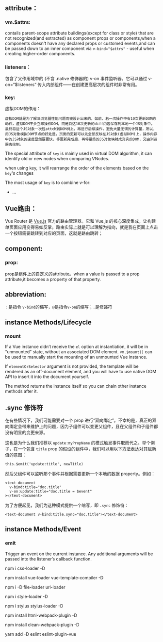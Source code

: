 ## attribute：

### vm.$attrs:

contails parent-scope attribute buildings(except  for class or style) that are not recognized(and extracted) as component props or components,when a components doesn't have any declared props or customed events,and can be passed down to an inner component via `v-bind="$attrs"` - useful when creating higher-order components.





### listeners：

包含了父作用域中的 (不含 .native 修饰器的) v-on 事件监听器。它可以通过 v-on=”$listeners” 传入内部组件——在创建更高层次的组件时非常有用。





### key:

虚拟DOM的作用：

```
虚拟DOM就是为了解决浏览器性能问题而被设计出来的。如前，若一次操作中有10次更新DOM的动作，虚拟DOM不会立即操作DOM，而是将这10次更新的diff内容保存到本地一个JS对象中，最终将这个JS对象一次性attch到DOM树上，再进行后续操作，避免大量无谓的计算量，所以，用JS对象模拟DOM节点的好处是，页面的更新可以先全部反映在JS对象(虚拟DOM)上，操作内存中的JS对象的速度显然要更快，等更新完成后，再将最终的JS对象映射成真实的DOM，交由浏览器去绘制。
```

The special attribute of `key` is mainly used in virtual DOM algorithm, it can identify old or new nodes when comparing VNodes.

when using key, it will rearrange the order of the elements based on the `key`'s changes

The most usage of `key` is to combine v-for:

<ul>  <li v-for="item in items" :key="item.id">...</li> </ul>

## Vue路由：

Vue Router 是 [Vue.js](http://cn.vuejs.org/) 官方的路由管理器。它和 Vue.js 的核心深度集成，让构建单页面应用变得易如反掌。路由实际上就是可以理解为指向，就是我在页面上点击一个按钮需要跳转到对应的页面，这就是路由跳转；



## component:

### prop:

prop是组件上的自定义的attribute。when a value is passed to a prop attribute,it becomes a property of that property.





## abbreviation:

`:` 是指令 `v-bind`的缩写，`@`是指令`v-on`的缩写；`.`是修饰符





## instance Methods/Lifecycle

### mount

If a Vue instance didn’t receive the `el` option at instantiation, it will be in “unmounted” state, without an associated DOM element. `vm.$mount()` can be used to manually start the mounting of an unmounted Vue instance.

If `elementOrSelector` argument is not provided, the template will be rendered as an off-document element, and you will have to use native DOM API to insert it into the document yourself.

The method returns the instance itself so you can chain other instance methods after it.



## .sync 修饰符

在有些情况下，我们可能需要对一个 prop 进行“双向绑定”。不幸的是，真正的双向绑定会带来维护上的问题，因为子组件可以变更父组件，且在父组件和子组件都没有明显的变更来源。

这也是为什么我们推荐以 `update:myPropName` 的模式触发事件取而代之。举个例子，在一个包含 `title` prop 的假设的组件中，我们可以用以下方法表达对其赋新值的意图：

```
this.$emit('update:title', newTitle)
```

然后父组件可以监听那个事件并根据需要更新一个本地的数据 property。例如：

```
<text-document
  v-bind:title="doc.title"
  v-on:update:title="doc.title = $event"
></text-document>
```

为了方便起见，我们为这种模式提供一个缩写，即 `.sync` 修饰符：

```
<text-document v-bind:title.sync="doc.title"></text-document>
```



## instance Methods/Event

### emit

Trigger an event on the current instance. Any additional arguments will be passed into the listener’s callback function.





npm i css-loader -D

npm install vue-loader vue-template-compiler -D

npm i -D file-loader url-loader

npm i style-loader -D

npm i stylus stylus-loader -D

npm install html-webpack-plugin -D

npm install clean-webpack-plugin -D





yarn add -D eslint eslint-plugin-vue